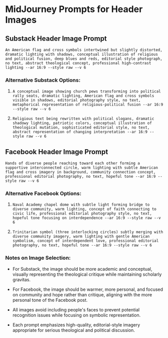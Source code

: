 # MidJourney Prompts for Header Images

## Substack Header Image Prompt

```
An American flag and cross symbols intertwined but slightly distorted, dramatic lighting with shadows, conceptual illustration of religious and political fusion, deep blues and reds, editorial style photograph, no text, abstract theological concept, professional high-contrast lighting --ar 16:9 --style raw --v 6
```

### Alternative Substack Options:

1. ```
   A conceptual image showing church pews transforming into political rally seats, dramatic lighting, American flag and cross symbols visible in shadows, editorial photography style, no text, metaphorical representation of religious-political fusion --ar 16:9 --style raw --v 6
   ```

2. ```
   Religious text being rewritten with political slogans, dramatic shadowy lighting, patriotic colors, conceptual illustration of theological mutation, sophisticated editorial style, no text, abstract representation of changing interpretation --ar 16:9 --style raw --v 6
   ```

## Facebook Header Image Prompt

```
Hands of diverse people reaching toward each other forming a supportive interconnected circle, warm lighting with subtle American flag and cross imagery in background, community connection concept, professional editorial photography, no text, hopeful tone --ar 16:9 --style raw --v 6
```

### Alternative Facebook Options:

1. ```
   Naval Academy chapel dome with subtle light forming bridge to diverse community, warm lighting, concept of faith connecting to civic life, professional editorial photography style, no text, hopeful tone focusing on interdependence --ar 16:9 --style raw --v 6
   ```

2. ```
   Trinitarian symbol (three interlocking circles) subtly merging with diverse community imagery, warm lighting with gentle American symbolism, concept of interdependent love, professional editorial photography, no text, hopeful tone --ar 16:9 --style raw --v 6
   ```

### Notes on Image Selection:

- For Substack, the image should be more academic and conceptual, visually representing the theological critique while maintaining scholarly gravitas.

- For Facebook, the image should be warmer, more personal, and focused on community and hope rather than critique, aligning with the more personal tone of the Facebook post.

- All images avoid including people's faces to prevent potential recognition issues while focusing on symbolic representation.

- Each prompt emphasizes high-quality, editorial-style imagery appropriate for serious theological and political discussion.
